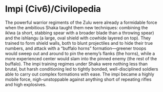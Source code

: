 # Impi (Civ6)/Civilopedia

The powerful warrior regiments of the Zulu were already a formidable force when the ambitious Shaka taught them new techniques: combining the iklwa (a short, stabbing spear with a broader blade than a throwing spear) and the ishlangu (a large, oval shield with cowhide layered on top). They trained to form shield walls, both to blunt projectiles and to hide their true numbers, and attack with a “buffalo horns” formation—greener troops would sweep out and around to pin the enemy’s flanks (the horns), while a more experienced center would slam into the pinned enemy (the rest of the buffalo).
The impi training regimes under Shaka were nothing less than brutal, but harsh conditioning led to tightly bonded, well-disciplined soldiers able to carry out complex formations with ease. The impi became a highly mobile force, nigh-unstoppable against anything short of repeating rifles and high explosives.